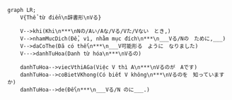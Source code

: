 ﻿```mermaid
graph LR;
    V{Thể từ điển\n辞書形\nVる}

    V-->khi(Khi\n***\nNの/Aい/Aな/Vる/Vた/Vない　とき,)
    V-->nhamMucDich(Để, vì, nhằm mục đích\n***\n___Vる/Nの　ために,___)
    V-->daCoThe(Đã có thể\n***\n___V可能形る　ように　なりました)
    V--->danhTuHoa(Danh từ hóa\n***\nVるの)

    danhTuHoa-->viecVthiAGa(Việc V thì A\n***\nVるのが　Aです)
    danhTuHoa-->coBietVKhong(Có biết V không\n***\nVるのを　知っていますか)
    danhTuHoa-->de(Để\n***\n___Vる/N のに___.)

```
